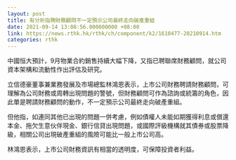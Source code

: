 ```yaml
---
layout: post
title: 有分析指聘財務顧問不一定預示公司最終走向破產重組
date: 2021-09-14 13:08:56.000000000 +08:00
link: https://news.rthk.hk/rthk/ch/component/k2/1610477-20210914.htm
categories: rthk
---
```


中國恒大預計，9月物業合約銷售持續大幅下降，又指已聘聯席財務顧問，就公司資本架構和流動性作出評估及研究。

立信德豪董事兼業務發展及市場總監林鴻恩表示，上市公司財務聘請財務顧問，可理解為公司財務或周轉出現問題的警號，但財務顧問可作為諮詢或統籌的角色，因此單是聘請財務顧問的動作，不一定預示公司最終走向破產重組。

但他指，如連同其他已出現的問題一併考慮，例如債權人未能如期獲得利息或償還本金、拖欠生意伙伴現金、銀行信貸出現問題，或國際評級機構就其債券或股票降級，相關公司出現破產重組的風險可能比一般上市公司高。

林鴻恩表示，上市公司財務資訊有相當的透明度，可保障投資者利益。
